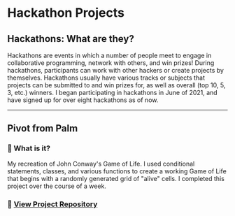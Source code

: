 # Hackathon Projects
## Hackathons: What are they?
Hackathons are events in which a number of people meet to engage in collaborative programming, network with others, and win prizes! During hackathons, participants can work with other hackers or create projects by themselves. Hackathons usually have various tracks or subjects that projects can be submitted to and win prizes for, as well as overall (top 10, 5, 3, etc.) winners. I began participating in hackathons in June of 2021, and have signed up for over eight hackathons as of now.

---
## Pivot from Palm
### 🤔 What is it?
My recreation of John Conway's Game of Life. I used conditional statements, classes, and various functions to create a working Game of Life that begins with a randomly generated grid of "alive" cells. I completed this project over the course of a week. <br>
### 📂 [View Project Repository](https://github.com/slingann/CS49-Game-of-Life)
